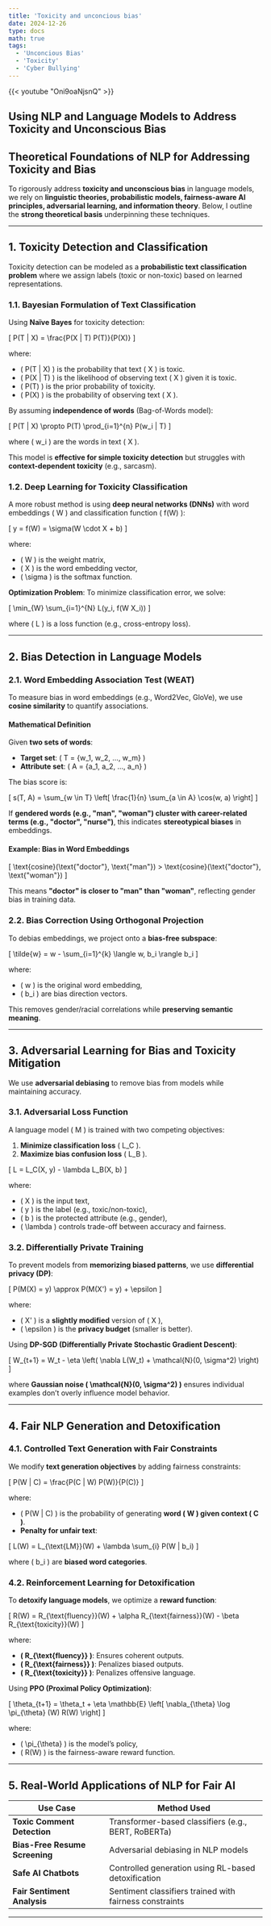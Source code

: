 ```yaml
---
title: 'Toxicity and unconcious bias'
date: 2024-12-26
type: docs
math: true
tags:
  - 'Unconcious Bias'
  - 'Toxicity'
  - 'Cyber Bullying' 
---
```


{{< youtube "Oni9oaNjsnQ" >}}

## **Using NLP and Language Models to Address Toxicity and Unconscious Bias**

## **Theoretical Foundations of NLP for Addressing Toxicity and Bias**
To rigorously address **toxicity and unconscious bias** in language models, we rely on **linguistic theories, probabilistic models, fairness-aware AI principles, adversarial learning, and information theory**. Below, I outline the **strong theoretical basis** underpinning these techniques.

---

## **1. Toxicity Detection and Classification**
Toxicity detection can be modeled as a **probabilistic text classification problem** where we assign labels (toxic or non-toxic) based on learned representations.

### **1.1. Bayesian Formulation of Text Classification**
Using **Naïve Bayes** for toxicity detection:

\[
P(T | X) = \frac{P(X | T) P(T)}{P(X)}
\]

where:
- \( P(T | X) \) is the probability that text \( X \) is toxic.
- \( P(X | T) \) is the likelihood of observing text \( X \) given it is toxic.
- \( P(T) \) is the prior probability of toxicity.
- \( P(X) \) is the probability of observing text \( X \).

By assuming **independence of words** (Bag-of-Words model):

\[
P(T | X) \propto P(T) \prod_{i=1}^{n} P(w_i | T)
\]

where \( w_i \) are the words in text \( X \).

This model is **effective for simple toxicity detection** but struggles with **context-dependent toxicity** (e.g., sarcasm).

### **1.2. Deep Learning for Toxicity Classification**
A more robust method is using **deep neural networks (DNNs)** with word embeddings \( W \) and classification function \( f(W) \):

\[
y = f(W) = \sigma(W \cdot X + b)
\]

where:
- \( W \) is the weight matrix,
- \( X \) is the word embedding vector,
- \( \sigma \) is the softmax function.

**Optimization Problem**:
To minimize classification error, we solve:

\[
\min_{W} \sum_{i=1}^{N} L(y_i, f(W X_i))
\]

where \( L \) is a loss function (e.g., cross-entropy loss).

---

## **2. Bias Detection in Language Models**
### **2.1. Word Embedding Association Test (WEAT)**
To measure bias in word embeddings (e.g., Word2Vec, GloVe), we use **cosine similarity** to quantify associations.

#### **Mathematical Definition**
Given **two sets of words**:
- **Target set**: \( T = \{w_1, w_2, ..., w_m\} \)
- **Attribute set**: \( A = \{a_1, a_2, ..., a_n\} \)

The bias score is:

\[
s(T, A) = \sum_{w \in T} \left[ \frac{1}{n} \sum_{a \in A} \cos(w, a) \right]
\]

If **gendered words (e.g., "man", "woman") cluster with career-related terms (e.g., "doctor", "nurse")**, this indicates **stereotypical biases** in embeddings.

#### **Example: Bias in Word Embeddings**
\[
\text{cosine}(\text{"doctor"}, \text{"man"}) > \text{cosine}(\text{"doctor"}, \text{"woman"})
\]

This means **"doctor" is closer to "man" than "woman"**, reflecting gender bias in training data.

### **2.2. Bias Correction Using Orthogonal Projection**
To debias embeddings, we project onto a **bias-free subspace**:

\[
\tilde{w} = w - \sum_{i=1}^{k} \langle w, b_i \rangle b_i
\]

where:
- \( w \) is the original word embedding,
- \( b_i \) are bias direction vectors.

This removes gender/racial correlations while **preserving semantic meaning**.

---

## **3. Adversarial Learning for Bias and Toxicity Mitigation**
We use **adversarial debiasing** to remove bias from models while maintaining accuracy.

### **3.1. Adversarial Loss Function**
A language model \( M \) is trained with two competing objectives:
1. **Minimize classification loss** \( L_C \).
2. **Maximize bias confusion loss** \( L_B \).

\[
L = L_C(X, y) - \lambda L_B(X, b)
\]

where:
- \( X \) is the input text,
- \( y \) is the label (e.g., toxic/non-toxic),
- \( b \) is the protected attribute (e.g., gender),
- \( \lambda \) controls trade-off between accuracy and fairness.

### **3.2. Differentially Private Training**
To prevent models from **memorizing biased patterns**, we use **differential privacy (DP)**:

\[
P(M(X) = y) \approx P(M(X') = y) + \epsilon
\]

where:
- \( X' \) is a **slightly modified** version of \( X \),
- \( \epsilon \) is the **privacy budget** (smaller is better).

Using **DP-SGD (Differentially Private Stochastic Gradient Descent)**:

\[
W_{t+1} = W_t - \eta \left( \nabla L(W_t) + \mathcal{N}(0, \sigma^2) \right)
\]

where **Gaussian noise \( \mathcal{N}(0, \sigma^2) \)** ensures individual examples don’t overly influence model behavior.

---

## **4. Fair NLP Generation and Detoxification**
### **4.1. Controlled Text Generation with Fair Constraints**
We modify **text generation objectives** by adding fairness constraints:

\[
P(W | C) = \frac{P(C | W) P(W)}{P(C)}
\]

where:
- \( P(W | C) \) is the probability of generating **word \( W \) given context \( C \)**.
- **Penalty for unfair text**:

\[
L(W) = L_{\text{LM}}(W) + \lambda \sum_{i} P(W | b_i)
\]

where \( b_i \) are **biased word categories**.

### **4.2. Reinforcement Learning for Detoxification**
To **detoxify language models**, we optimize a **reward function**:

\[
R(W) = R_{\text{fluency}}(W) + \alpha R_{\text{fairness}}(W) - \beta R_{\text{toxicity}}(W)
\]

where:
- **\( R_{\text{fluency}} \)**: Ensures coherent outputs.
- **\( R_{\text{fairness}} \)**: Penalizes biased outputs.
- **\( R_{\text{toxicity}} \)**: Penalizes offensive language.

Using **PPO (Proximal Policy Optimization)**:

\[
\theta_{t+1} = \theta_t + \eta \mathbb{E} \left[ \nabla_{\theta} \log \pi_{\theta} (W) R(W) \right]
\]

where:
- \( \pi_{\theta} \) is the model’s policy,
- \( R(W) \) is the fairness-aware reward function.

---

## **5. Real-World Applications of NLP for Fair AI**
| **Use Case**            | **Method Used**                                  |
|-------------------------|------------------------------------------------|
| **Toxic Comment Detection** | Transformer-based classifiers (e.g., BERT, RoBERTa) |
| **Bias-Free Resume Screening** | Adversarial debiasing in NLP models |
| **Safe AI Chatbots** | Controlled generation using RL-based detoxification |
| **Fair Sentiment Analysis** | Sentiment classifiers trained with fairness constraints |

---
<!-- This is a comment -->
<!--
# Implementations

## **1. Introduction**
Natural Language Processing (NLP) and Large Language Models (LLMs) can be leveraged to **detect, mitigate, and prevent** toxicity and unconscious bias in text-based interactions. Techniques like **bias detection, sentiment analysis, adversarial training, and fairness-aware modeling** help ensure ethical AI deployment in diverse applications.

---
## **2. Key Challenges**
### **2.1. Toxicity in Language**
- **Hate Speech & Harassment**: Offensive language targeting race, gender, religion, etc.
- **Misinformation & Harmful Content**: Spreading false or harmful narratives.
- **Implicit Toxicity**: Sarcastic, coded, or context-dependent toxicity.

### **2.2. Unconscious Bias in Language**
- **Social Bias**: Stereotypes based on gender, ethnicity, or socioeconomic status.
- **Historical Bias**: AI trained on biased historical data continues patterns of discrimination.
- **Selection Bias**: NLP systems may favor dominant linguistic patterns (e.g., English over other languages).

---
## **3. NLP Techniques for Addressing Toxicity and Bias**
### **3.1. Text Classification for Toxicity Detection**
- **Approach**: Use supervised learning to classify text as **toxic** or **non-toxic**.
- **Example:** Using **BERT**, **GPT**, or **RoBERTa** for classification.

#### **Sample Code:**
```python
from transformers import pipeline

# Load a toxicity classifier model (pre-trained)
classifier = pipeline("text-classification", model="unitary/toxic-bert")

# Test toxic text detection
texts = ["I hate you!", "You are amazing!", "Some people are just so ignorant."]
results = classifier(texts)

# Display results
for text, result in zip(texts, results):
    print(f"Text: {text} -- Label: {result['label']} (Score: {result['score']:.2f})")
```
 **Enhancements**: Fine-tune models with domain-specific toxic datasets (e.g., **Jigsaw Toxic Comment Dataset**).

---
### **3.2. Bias Detection in Language Models**
- **Approach**: Analyze embeddings and outputs for biased associations.
- **Technique**: **Word Embedding Association Test (WEAT)** measures bias in word associations.

#### **Example: Bias in Word Embeddings**
```python
from whatlies.language import SpacyLanguage
from whatlies.embeddingset import EmbeddingSet

# Load language model
nlp = SpacyLanguage("en_core_web_md")

# Define gender-related words
words = ["doctor", "nurse", "engineer", "teacher", "man", "woman"]

# Get embeddings
embeddings = EmbeddingSet({word: nlp[word] for word in words})

# Visualize bias
embeddings.plot_interactive(x_axis="man", y_axis="woman")
```
- **Interpretation**: If gender-neutral words (e.g., "doctor", "nurse") cluster near gendered terms, the model reflects bias.
- **Mitigation**: **Re-training embeddings** using debiased datasets.

---
### **3.3. Adversarial Training to Reduce Bias**
- **Approach**: Train language models to **minimize correlations** between bias-sensitive features and predictions.

#### **Example: Adversarial Debiasing Model**
```python
from fairlearn.reductions import ExponentiatedGradient
from fairlearn.metrics import demographic_parity_difference
from sklearn.linear_model import LogisticRegression
from sklearn.datasets import make_classification

# Generate biased dataset
X, y = make_classification(n_samples=1000, n_features=10)
sensitive_feature = X[:, 0]  # Simulated gender bias

# Train a fair model
base_model = LogisticRegression()
fair_model = ExponentiatedGradient(base_model, constraints="demographic_parity")
fair_model.fit(X, y, sensitive_features=sensitive_feature)

# Evaluate bias reduction
print("Demographic Parity Difference:", demographic_parity_difference(y, fair_model.predict(X), sensitive_feature))
```
- **Benefit**: Reduces the impact of **biased correlations** in training data.

---
### **3.4. Sentiment Analysis for Implicit Toxicity**
- **Approach**: Use sentiment classification with additional **toxicity** labels.
- **Example:** Classify text into **positive, negative, or toxic**.

#### **Sample Code:**
```python
from transformers import pipeline

# Load sentiment analysis model
sentiment_pipeline = pipeline("sentiment-analysis")

# Test with toxic language
texts = ["I love this place!", "You are so dumb!", "The service was terrible."]
results = sentiment_pipeline(texts)

# Display results
for text, result in zip(texts, results):
    print(f"Text: {text} -- Sentiment: {result['label']} (Score: {result['score']:.2f})")
```
- **Enhancements**: Train on **toxicity-aware sentiment datasets**.

---
### **3.5. Fairness-Aware Text Generation**
- **Approach**: Modify **text generation objectives** to encourage fairness.
- **Technique**: Penalize biased outputs during training.

#### **Example: Controlled Text Generation**
```python
from transformers import pipeline

# Load GPT model with safe prompts
generator = pipeline("text-generation", model="gpt2")

# Generate unbiased responses
prompt = "A successful engineer is often"
output = generator(prompt, max_length=20, num_return_sequences=3)

# Display results
for i, text in enumerate(output):
    print(f"Generated Text {i+1}: {text['generated_text']}")
```
- **Enhancement**: Use **prefix-tuning** to steer models towards neutral, inclusive language.

---
## **4. Real-World Applications**
### **4.1. Social Media Content Moderation**
- **Use Case**: Detect and filter hate speech in social networks.
- **Solution**: Integrate **real-time toxicity classification** in comment filtering.

### **4.2. Fair AI Recruitment**
- **Use Case**: Prevent **gender/racial bias** in job applicant screening.
- **Solution**: Train **fair NLP models** to score applicants **without biased attributes**.

### **4.3. Inclusive Chatbots & Virtual Assistants**
- **Use Case**: Ensure **AI-generated responses** avoid stereotypes.
- **Solution**: Fine-tune **dialog models** with **bias-aware training datasets**.

---
## **5. Conclusion**
Using NLP and Language Models, we can:
1. **Detect toxicity** (Toxic BERT, GPT).
2. **Identify unconscious bias** (WEAT, Fairlearn).
3. **Reduce bias through adversarial training**.
4. **Generate fair and inclusive text**.

These techniques **promote ethical AI**, ensuring that language models reflect **diverse, fair, and safe** perspectives. 🚀
-->